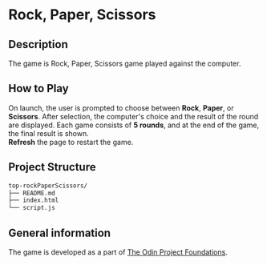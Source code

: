 # Rock, Paper, Scissors

## Description
The game is Rock, Paper, Scissors game played against the computer.

## How to Play
On launch, the user is prompted to choose between **Rock**, **Paper**, or **Scissors**. After selection, the computer's choice and the result of the round are displayed. Each game consists of **5 rounds**, and at the end of the game, the final result is shown.  
**Refresh** the page to restart the game.

## Project Structure
```bash
top-rockPaperScissors/
├── README.md
├── index.html
└── script.js
```

## General information
The game is developed as a part of [The Odin Project Foundations](https://www.theodinproject.com/paths/foundations/courses/foundations). 